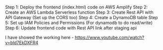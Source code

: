 Step 1: Deploy the frontend (index.html) code on AWS Amplify
Step 2: Create an AWS Lambda Serverless function
Step 3: Create Rest API with API Gateway (Set up the CORS too)
Step 4: Create a DynamoDB table
Step 5: Set up IAM Policies and Permissions (For dynamodb to do read/write)
Step 6: Update frontend code with Rest API link after staging api

I have showed the working here - https://www.youtube.com/watch?v=bld7EkDXFR4
